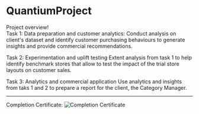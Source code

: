 
# QuantiumProject
Project overview! \
Task 1: Data preparation and customer analytics:
Conduct analysis on client's dataset and identify customer purchasing behaviours to generate insights and provide commercial recommendations.

Task 2: Experimentation and uplift testing
Extent analysis from task 1 to help identify benchmark stores that allow to test the impact of the trial store layouts on customer sales.

Task 3: Analytics and commercial application
Use analytics and insights from taks 1 and 2 to prepare a report for the client, the Category Manager.

-----------------------------------------------------------------------------------------------------------------------------------------------------------------
Completion Certificate:
![Completion Certificate](https://user-images.githubusercontent.com/62959983/121815002-5c075d00-ccb7-11eb-96ef-a55f77a46800.png)
